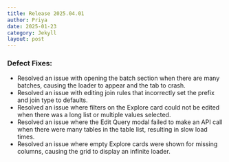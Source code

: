```yaml
---
title: Release 2025.04.01
author: Priya
date: 2025-01-23
category: Jekyll
layout: post
---
```

### Defect Fixes:
* Resolved an issue with opening the batch section when there are many batches, causing the loader to appear and the tab to crash.
* Resolved an issue with editing join rules that incorrectly set the prefix and join type to defaults.
* Resolved an issue where filters on the Explore card could not be edited when there was a long list or multiple values selected.
* Resolved an issue where the Edit Query modal failed to make an API call when there were many tables in the table list, resulting in slow load times.
* Resolved an issue where empty Explore cards were shown for missing columns, causing the grid to display an infinite loader.